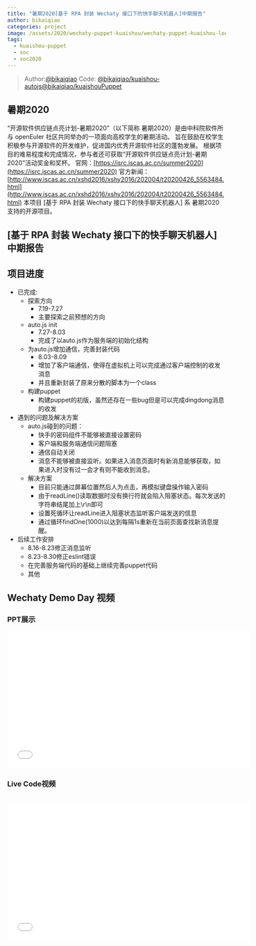 ```yaml
---
title: "暑期2020[基于 RPA 封装 Wechaty 接口下的快手聊天机器人]中期报告"
author: bikaiqiao
categories: project
image: /assets/2020/wechaty-puppet-kuaishou/wechaty-puppet-kuaishou-logo2.jpeg
tags:
  - kuaishou-puppet
  - soc
  - soc2020
---
```


> Author:[@bikaiqiao](https://github.com/bikaiqiao)
> Code: [@bikaiqiao/kuaishou-autojs](https://github.com/bikaiqiao/kuaishou-auto)[@bikaiqiao/kuaishouPuppet](https://github.com/bikaiqiao/kuaishouPuppet)

## 暑期2020

“开源软件供应链点亮计划-暑期2020”（以下简称 暑期2020）是由中科院软件所与 openEuler 社区共同举办的一项面向高校学生的暑期活动。
旨在鼓励在校学生积极参与开源软件的开发维护，促进国内优秀开源软件社区的蓬勃发展。
根据项目的难易程度和完成情况，参与者还可获取“开源软件供应链点亮计划-暑期2020”活动奖金和奖杯。
官网：[https://isrc.iscas.ac.cn/summer2020](https://isrc.iscas.ac.cn/summer2020) 官方新闻：[http://www.iscas.ac.cn/xshd2016/xshy2016/202004/t20200426_5563484.html](http://www.iscas.ac.cn/xshd2016/xshy2016/202004/t20200426_5563484.html)
本项目 [基于 RPA 封装 Wechaty 接口下的快手聊天机器人] 系 暑期2020 支持的开源项目。

## [基于 RPA 封装 Wechaty 接口下的快手聊天机器人]中期报告

## 项目进度

- 已完成:
  - 探索方向
    - 7.19-7.27
    - 主要探索之前预想的方向
  - auto.js init
    - 7.27-8.03
    - 完成了以auto.js作为服务端的初始化结构
  - 为auto.js增加通信，完善封装代码
    - 8.03-8.09
    - 增加了客户端通信，使得在虚拟机上可以完成通过客户端控制的收发消息
    - 并且重新封装了原来分散的脚本为一个class
  - 构建puppet
    - 构建puppet的初版，虽然还存在一些bug但是可以完成dingdong消息的收发
- 遇到的问题及解决方案
  - auto.js碰到的问题：
    - 快手的密码组件不能够被直接设置密码
    - 客户端和服务端通信问题阻塞
    - 通信自动关闭
    - 消息不能够被直接监听。如果进入消息页面时有新消息能够获取，如果进入时没有过一会才有则不能收到消息。
  - 解决方案
    - 目前只能通过屏幕位置然后人为点击，再模拟键盘操作输入密码
    - 由于readLine()读取数据时没有换行符就会陷入阻塞状态。每次发送的字符串结尾加上\r\n即可
    - 设置死循环让readLine进入阻塞状态监听客户端发送的信息
    - 通过循环findOne(1000)以达到每隔1s重新在当前页面查找新消息提醒。
- 后续工作安排
  - 8.16-8.23修正消息监听
  - 8.23-8.30修正eslint错误
  - 在完善服务端代码的基础上继续完善puppet代码
  - 其他

## Wechaty Demo Day 视频

### PPT展示

<iframe src="//player.bilibili.com/player.html?aid=541808800&bvid=BV1vi4y1g7L2&cid=226344300&page=1"  width="560" height="315" scrolling="no" border="0" frameborder="no" framespacing="0" allowfullscreen="true"> </iframe>

<br>

### Live Code视频

<br>

<iframe src="//player.bilibili.com/player.html?aid=541809823&bvid=BV1ei4y1g7og&cid=226344965&page=1" width="560" height="315" scrolling="no" border="0" frameborder="no" framespacing="0" allowfullscreen="true"> </iframe>
